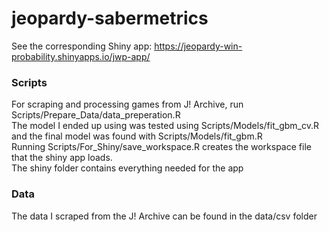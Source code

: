 jeopardy-sabermetrics
=====================

See the corresponding Shiny app: https://jeopardy-win-probability.shinyapps.io/jwp-app/

### Scripts
For scraping and processing games from J! Archive, run Scripts/Prepare_Data/data_preperation.R  
The model I ended up using was tested using Scripts/Models/fit_gbm_cv.R and the final model was found with Scripts/Models/fit_gbm.R  
Running Scripts/For_Shiny/save_workspace.R creates the workspace file that the shiny app loads.  
The shiny folder contains everything needed for the app  

### Data
The data I scraped from the J! Archive can be found in the data/csv folder
